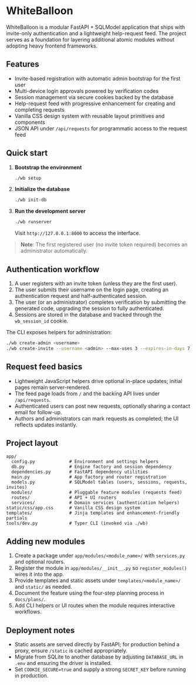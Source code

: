 # WhiteBalloon

WhiteBalloon is a modular FastAPI + SQLModel application that ships with invite-only authentication and a lightweight help-request feed. The project serves as a foundation for layering additional atomic modules without adopting heavy frontend frameworks.

## Features
- Invite-based registration with automatic admin bootstrap for the first user
- Multi-device login approvals powered by verification codes
- Session management via secure cookies backed by the database
- Help-request feed with progressive enhancement for creating and completing requests
- Vanilla CSS design system with reusable layout primitives and components
- JSON API under `/api/requests` for programmatic access to the request feed

## Quick start
1. **Bootstrap the environment**
   ```bash
   ./wb setup
   ```
2. **Initialize the database**
   ```bash
   ./wb init-db
   ```
3. **Run the development server**
   ```bash
   ./wb runserver
   ```
   Visit `http://127.0.0.1:8000` to access the interface.

> **Note**: The first registered user (no invite token required) becomes an administrator automatically.

## Authentication workflow
1. A user registers with an invite token (unless they are the first user).
2. The user submits their username on the login page, creating an authentication request and half-authenticated session.
3. The user (or an administrator) completes verification by submitting the generated code, upgrading the session to fully authenticated.
4. Sessions are stored in the database and tracked through the `wb_session_id` cookie.

The CLI exposes helpers for administration:
```bash
./wb create-admin <username>
./wb create-invite --username <admin> --max-uses 3 --expires-in-days 7
```

## Request feed basics
- Lightweight JavaScript helpers drive optional in-place updates; initial pages remain server-rendered.
- The feed page loads from `/` and the backing API lives under `/api/requests`.
- Authenticated users can post new requests, optionally sharing a contact email for follow-up.
- Authors and administrators can mark requests as completed; the UI reflects updates instantly.

## Project layout
```
app/
  config.py             # Environment and settings helpers
  db.py                 # Engine factory and session dependency
  dependencies.py       # FastAPI dependency utilities
  main.py               # App factory and router registration
  models.py             # SQLModel tables (users, sessions, requests, invites)
  modules/              # Pluggable feature modules (requests feed)
  routes/               # API + UI routers
  services/             # Domain services (authentication helpers)
static/css/app.css      # Vanilla CSS design system
templates/              # Jinja templates and enhancement-friendly partials
tools/dev.py            # Typer CLI (invoked via ./wb)
```

## Adding new modules
1. Create a package under `app/modules/<module_name>/` with `services.py` and optional routers.
2. Register the module in `app/modules/__init__.py` so `register_modules()` wires it into the app.
3. Provide templates and static assets under `templates/<module_name>/` and `static/` as needed.
4. Document the feature using the four-step planning process in `docs/plans/`.
5. Add CLI helpers or UI routes when the module requires interactive workflows.

## Deployment notes
- Static assets are served directly by FastAPI; for production behind a proxy, ensure `/static` is cached appropriately.
- Migrate from SQLite to another database by adjusting `DATABASE_URL` in `.env` and ensuring the driver is installed.
- Set `COOKIE_SECURE=true` and supply a strong `SECRET_KEY` before running in production.
